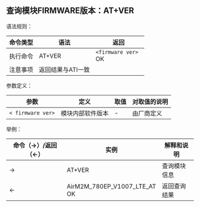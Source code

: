 ## 查询模块FIRMWARE版本：AT+VER

语法规则：

| 命令类型 | 语法              | 返回                    |
| -------- | ----------------- | ----------------------- |
| 执行命令 | AT+VER            | `<firmware ver> `<br>OK |
| 注意事项 | 返回结果与ATI一致 |                         |

 

参数定义：

| 参数              | 定义             | 取值 | 对取值的说明 |
| ----------------- | ---------------- | ---- | ------------ |
| `< firmware ver>` | 模块内部软件版本 | -    | 由厂商定义   |

 

举例：

| 命令（→）/返回（←） | 实例                             | 解释和说明   |
| ------------------- | -------------------------------- | ------------ |
| →                   | AT+VER                           | 查询模块信息 |
| ←                   | AirM2M_780EP_V1007_LTE_AT <br>OK | 返回查询结果 |
